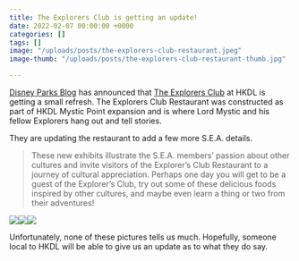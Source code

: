 ```yaml
---
title: The Explorers Club is getting an update!
date: 2022-02-07 00:00:00 +0000
categories: []
tags: []
image: "/uploads/posts/the-explorers-club-restaurant.jpeg"
image-thumb: "/uploads/posts/the-explorers-club-restaurant-thumb.jpg"

---
```

[Disney Parks Blog](https://disneyparks.disney.go.com/blog/2021/12/exciting-new-changes-at-explorers-club-restaurant-at-hong-kong-disneyland/) has announced that [The Explorers Club](https://jungleskipper.com/sea/attractions/the-explorers-club-restaurant) at HKDL is getting a small refresh. The Explorers Club Restaurant was constructed as part of HKDL Mystic Point expansion and is where Lord Mystic and his fellow Explorers hang out and tell stories.

They are updating the restaurant to add a few more S.E.A. details.

> These new exhibits illustrate the S.E.A. members’ passion about other cultures and invite visitors of the Explorer’s Club Restaurant to a journey of cultural appreciation. Perhaps one day you will get to be a guest of the Explorer’s Club, try out some of these delicious foods inspired by other cultures, and maybe even learn a thing or two from their adventures!

![](/uploads/posts/ecahklg368468145a.jpeg)![](/uploads/posts/ecahklg368468144.jpeg)![](/uploads/posts/ecahklg368468142.jpeg)

Unfortunately, none of these pictures tells us much. Hopefully, someone local to HKDL will be able to give us an update as to what they do say.